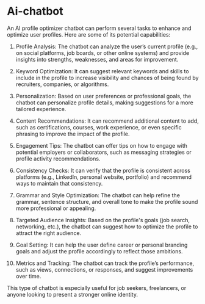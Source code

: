 # Ai-chatbot
An AI profile optimizer chatbot can perform several tasks to enhance and optimize user profiles. Here are some of its potential capabilities:

1) Profile Analysis: The chatbot can analyze the user’s current profile (e.g., on social platforms, job boards, or other online systems) and provide insights into strengths, weaknesses, and areas for improvement.

2) Keyword Optimization: It can suggest relevant keywords and skills to include in the profile to increase visibility and chances of being found by recruiters, companies, or algorithms.

3) Personalization: Based on user preferences or professional goals, the chatbot can personalize profile details, making suggestions for a more tailored experience.

4) Content Recommendations: It can recommend additional content to add, such as certifications, courses, work experience, or even specific phrasing to improve the impact of the profile.

5) Engagement Tips: The chatbot can offer tips on how to engage with potential employers or collaborators, such as messaging strategies or profile activity recommendations.

6) Consistency Checks: It can verify that the profile is consistent across platforms (e.g., LinkedIn, personal website, portfolio) and recommend ways to maintain that consistency.

7) Grammar and Style Optimization: The chatbot can help refine the grammar, sentence structure, and overall tone to make the profile sound more professional or appealing.

8) Targeted Audience Insights: Based on the profile's goals (job search, networking, etc.), the chatbot can suggest how to optimize the profile to attract the right audience.

9) Goal Setting: It can help the user define career or personal branding goals and adjust the profile accordingly to reflect those ambitions.

10) Metrics and Tracking: The chatbot can track the profile’s performance, such as views, connections, or responses, and suggest improvements over time.

This type of chatbot is especially useful for job seekers, freelancers, or anyone looking to present a stronger online identity.
